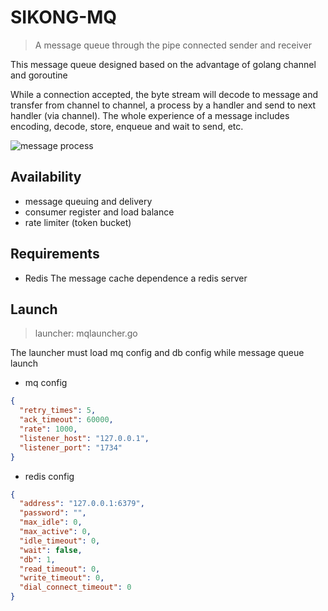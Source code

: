 # SIKONG-MQ

> A message queue through the pipe connected sender and receiver

This message queue designed based on the advantage of golang channel and goroutine 

While a connection accepted, the byte stream will decode to message and transfer 
from channel to channel, a process by a handler and send to next handler (via channel). 
The whole experience of a message includes encoding, decode, store, enqueue and wait to 
send, etc.

![message process](http://cloud.atomicer.cn/blog-img/msg-queue/message-queue-channels.png)


## Availability

* message queuing and delivery
* consumer register and load balance
* rate limiter (token bucket)

## Requirements
* Redis   The message cache dependence a redis server


## Launch

> launcher: mqlauncher.go

The launcher must load mq config and db config while message queue launch

* mq config 

```json
{
  "retry_times": 5,
  "ack_timeout": 60000,
  "rate": 1000,
  "listener_host": "127.0.0.1",
  "listener_port": "1734"
}
```

* redis config

```json
{
  "address": "127.0.0.1:6379",
  "password": "",
  "max_idle": 0,
  "max_active": 0,
  "idle_timeout": 0,
  "wait": false,
  "db": 1,
  "read_timeout": 0,
  "write_timeout": 0,
  "dial_connect_timeout": 0
}
```
